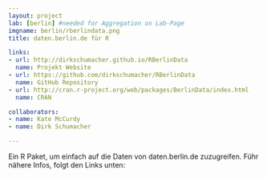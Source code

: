 ```yaml
---
layout: project
lab: [berlin] #needed for Aggregation on Lab-Page
imgname: berlin/rberlindata.png
title: daten.berlin.de für R

links:
- url: http://dirkschumacher.github.io/RBerlinData
  name: Projekt Website
- url: https://github.com/dirkschumacher/RBerlinData
  name: GitHub Repository
- url: http://cran.r-project.org/web/packages/BerlinData/index.html
  name: CRAN

collaborators:
- name: Kate McCurdy
- name: Dirk Schumacher

---
```


Ein R Paket, um einfach auf die Daten von daten.berlin.de
zuzugreifen. Führ nähere Infos, folgt den Links unten:

